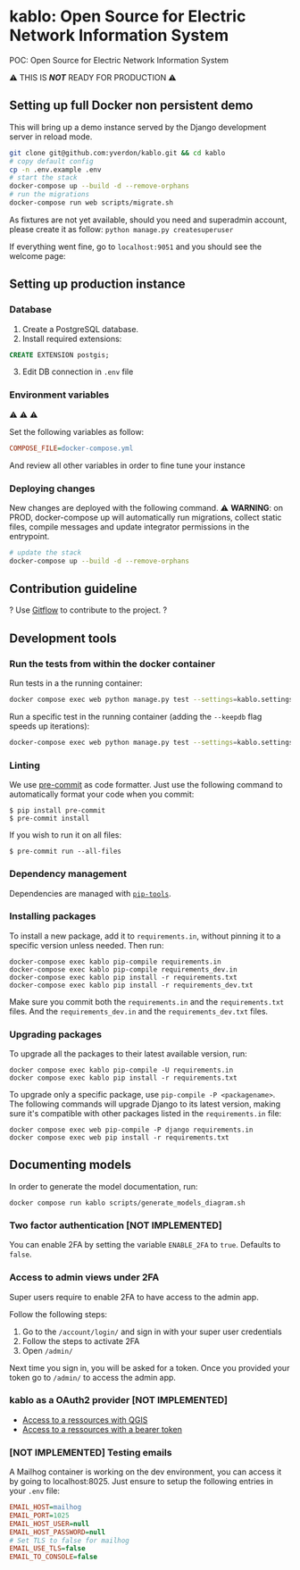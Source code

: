 # kablo: Open Source for Electric Network Information System

POC: Open Source for Electric Network Information System

⚠️ THIS IS ***NOT*** READY FOR PRODUCTION ⚠️

## Setting up full Docker non persistent demo

This will bring up a demo instance served by the
Django development server in reload mode.

```bash
git clone git@github.com:yverdon/kablo.git && cd kablo
# copy default config
cp -n .env.example .env
# start the stack
docker-compose up --build -d --remove-orphans
# run the migrations
docker-compose run web scripts/migrate.sh
```

As fixtures are not yet available, should you need and superadmin account, please create it as follow: ```python manage.py createsuperuser```

If everything went fine, go to ```localhost:9051``` and you should see the welcome page:


## Setting up production instance

### Database

1. Create a PostgreSQL database.
2. Install required extensions:

```sql
CREATE EXTENSION postgis;
```

3. Edit DB connection in `.env` file

### Environment variables

:warning: :warning: :warning:

Set the following variables as follow:

```ini
COMPOSE_FILE=docker-compose.yml
```

And review all other variables in order to fine tune your instance

### Deploying changes

New changes are deployed with the following command. :warning: **WARNING**: on PROD, docker-compose up will automatically
run migrations, collect static files, compile messages and update integrator permissions in the entrypoint.

```bash
# update the stack
docker-compose up --build -d --remove-orphans
```

## Contribution guideline

? Use [Gitflow](https://www.atlassian.com/fr/git/tutorials/comparing-workflows/gitflow-workflow) to contribute to the project. ?

## Development tools

### Run the tests from within the docker container

Run tests in a the running container:

```bash
docker compose exec web python manage.py test --settings=kablo.settings_test
```

Run a specific test in the running container (adding the `--keepdb` flag speeds up iterations):

```bash
docker-compose exec web python manage.py test --settings=kablo.settings_test --keepdb kablo.apps.permits.tests.test_a_kablo_case
```

### Linting

We use [pre-commit](https://pre-commit.com/) as code formatter. Just use the following command to automatically format your code when you commit:

```
$ pip install pre-commit
$ pre-commit install
```

If you wish to run it on all files:

```
$ pre-commit run --all-files
```

### Dependency management

Dependencies are managed with [`pip-tools`](https://github.com/jazzband/pip-tools).

### Installing packages

To install a new package, add it to `requirements.in`, without pinning it to a
specific version unless needed. Then run:

```
docker-compose exec kablo pip-compile requirements.in
docker-compose exec kablo pip-compile requirements_dev.in
docker-compose exec kablo pip install -r requirements.txt
docker-compose exec kablo pip install -r requirements_dev.txt
```

Make sure you commit both the `requirements.in` and the `requirements.txt` files.
And the `requirements_dev.in` and the `requirements_dev.txt` files.

### Upgrading packages

To upgrade all the packages to their latest available version, run:

```
docker compose exec kablo pip-compile -U requirements.in
docker compose exec kablo pip install -r requirements.txt
```

To upgrade only a specific package, use `pip-compile -P <packagename>`.
The following commands will upgrade Django to its latest version, making sure
it's compatible with other packages listed in the `requirements.in` file:

```
docker compose exec web pip-compile -P django requirements.in
docker compose exec web pip install -r requirements.txt
```

## Documenting models

In order to generate the model documentation, run:
```
docker compose run kablo scripts/generate_models_diagram.sh
```

### Two factor authentication [NOT IMPLEMENTED]

You can enable 2FA by setting the variable `ENABLE_2FA` to `true`. Defaults to `false`.

### Access to admin views under 2FA

Super users require to enable 2FA to have access to the admin app.

Follow the following steps:

1. Go to the `/account/login/` and sign in with your super user credentials
2. Follow the steps to activate 2FA
3. Open `/admin/`

Next time you sign in, you will be asked for a token.
Once you provided your token go to `/admin/` to access the admin app.

### kablo as a OAuth2 provider [NOT IMPLEMENTED]
* [Access to a ressources with QGIS](docs/OAuth2_Qgis.md)
* [Access to a ressources with a bearer token](docs/OAuth2_access_api.md)

### [NOT IMPLEMENTED] Testing emails

A Mailhog container is working on the dev environment, you can access it by going to localhost:8025.
Just ensure to setup the following entries in your `.env` file:

```ini
EMAIL_HOST=mailhog
EMAIL_PORT=1025
EMAIL_HOST_USER=null
EMAIL_HOST_PASSWORD=null
# Set TLS to false for mailhog
EMAIL_USE_TLS=false
EMAIL_TO_CONSOLE=false
```
